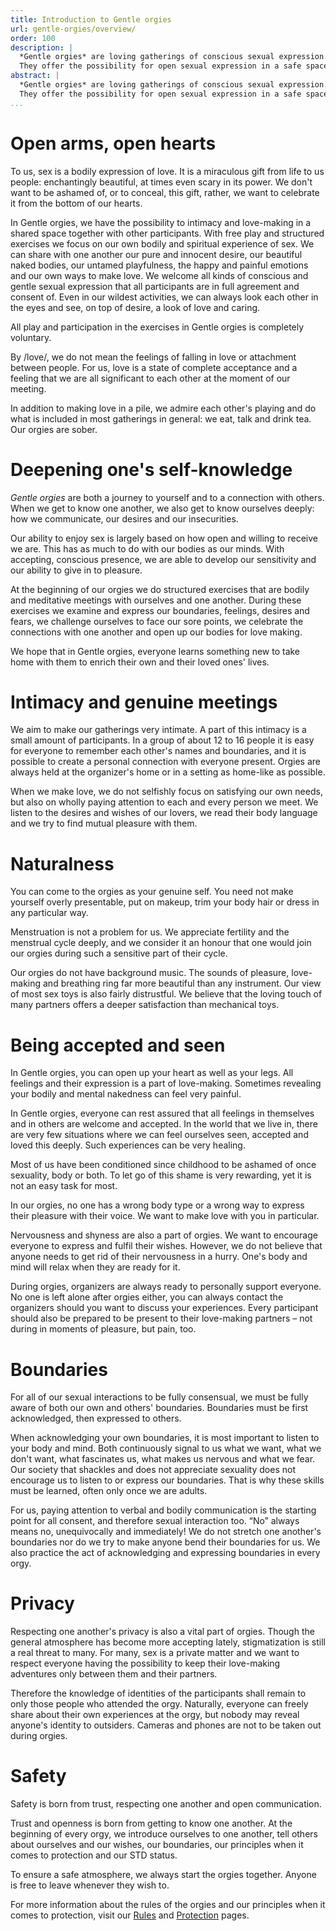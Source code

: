 ```yaml
---
title: Introduction to Gentle orgies
url: gentle-orgies/overview/
order: 100
description: |
  *Gentle orgies* are loving gatherings of conscious sexual expression.
  They offer the possibility for open sexual expression in a safe space with other people.
abstract: |
  *Gentle orgies* are loving gatherings of conscious sexual expression.
  They offer the possibility for open sexual expression in a safe space with other people.
...
```


# Open arms, open hearts

To us, sex is a bodily expression of love.
It is a miraculous gift from life to us people: enchantingly beautiful, at times even scary in its power.
We don't want to be ashamed of, or to conceal, this gift, rather, we want to celebrate it from the bottom of our hearts.

In Gentle orgies, we have the possibility to intimacy and love-making in a shared space together with other participants.
With free play and structured exercises we focus on our own bodily and spiritual experience of sex.
We can share with one another our pure and innocent desire, our beautiful naked bodies, our untamed playfulness, the happy and painful emotions and our own ways to make love.
We welcome all kinds of conscious and gentle sexual expression that all participants are in full agreement and consent of.
Even in our wildest activities, we can always look each other in the eyes and see, on top of desire, a look of love and caring.

All play and participation in the exercises in Gentle orgies is completely voluntary.

By /love/, we do not mean the feelings of falling in love or attachment between people.
For us, love is a state of complete acceptance and a feeling that we are all significant to each other at the moment of our meeting.

In addition to making love in a pile, we admire each other's playing and do what is included in most gatherings in general: we eat, talk and drink tea.
Our orgies are sober.

# Deepening one's self-knowledge

*Gentle orgies* are both a journey to yourself and to a connection with others.
When we get to know one another, we also get to know ourselves deeply: how we communicate, our desires and our insecurities.

Our ability to enjoy sex is largely based on how open and willing to receive we are.
This has as much to do with our bodies as our minds.
With accepting, conscious presence, we are able to develop our sensitivity and our ability to give in to pleasure.

At the beginning of our orgies we do structured exercises that are bodily and meditative meetings with ourselves and one another.
During these exercises we examine and express our boundaries, feelings, desires and fears, we challenge ourselves to face our sore points, we celebrate the connections with one another and open up our bodies for love making.

We hope that in Gentle orgies, everyone learns something new to take home with them to enrich their own and their loved ones' lives. 

# Intimacy and genuine meetings

We aim to make our gatherings very intimate.
A part of this intimacy is a small amount of participants.
In a group of about 12 to 16 people it is easy for everyone to remember each other's names and boundaries, and it is possible to create a personal connection with everyone present.
Orgies are always held at the organizer's home or in a setting as home-like as possible.

When we make love, we do not selfishly focus on satisfying our own needs, but also on wholly paying attention to each and every person we meet.
We listen to the desires and wishes of our lovers, we read their body language and we try to find mutual pleasure with them. 

# Naturalness

You can come to the orgies as your genuine self.
You need not make yourself overly presentable, put on makeup, trim your body hair or dress in any particular way.

Menstruation is not a problem for us.
We appreciate fertility and the menstrual cycle deeply, and we consider it an honour that one would join our orgies during such a sensitive part of their cycle.

Our orgies do not have background music.
The sounds of pleasure, love-making and breathing ring far more beautiful than any instrument. 
Our view of most sex toys is also fairly distrustful.
We believe that the loving touch of many partners offers a deeper satisfaction than mechanical toys. 

# Being accepted and seen

In Gentle orgies, you can open up your heart as well as your legs.
All feelings and their expression is a part of love-making.
Sometimes revealing your bodily and mental nakedness can feel very painful.

In Gentle orgies, everyone can rest assured that all feelings in themselves and in others are welcome and accepted.
In the world that we live in, there are very few situations where we can feel ourselves seen, accepted and loved this deeply.
Such experiences can be very healing.

Most of us have been conditioned since childhood to be ashamed of once sexuality, body or both.
To let go of this shame is very rewarding, yet it is not an easy task for most.

In our orgies, no one has a wrong body type or a wrong way to express their pleasure with their voice.
We want to make love with you in particular.

Nervousness and shyness are also a part of orgies.
We want to encourage everyone to express and fulfil their wishes.
However, we do not believe that anyone needs to get rid of their nervousness in a hurry.
One's body and mind will relax when they are ready for it.

During orgies, organizers are always ready to personally support everyone.
No one is left alone after orgies either, you can always contact the organizers should you want to discuss your experiences.
Every participant should also be prepared to be present to their love-making partners – not during in moments of pleasure, but pain, too.

# Boundaries

For all of our sexual interactions to be fully consensual, we must be fully aware of both our own and others' boundaries.
Boundaries must be first acknowledged, then expressed to others.

When acknowledging your own boundaries, it is most important to listen to your body and mind.
Both continuously signal to us what we want, what we don't want, what fascinates us, what makes us nervous and what we fear.
Our society that shackles and does not appreciate sexuality does not encourage us to listen to or express our boundaries.
That is why these skills must be learned, often only once we are adults. 

For us, paying attention to verbal and bodily communication is the starting point for all consent, and therefore sexual interaction too.
“No” always means no, unequivocally and immediately!
We do not stretch one another's boundaries nor do we try to make anyone bend their boundaries for us.
We also practice the act of acknowledging and expressing boundaries in every orgy. 

# Privacy

Respecting one another's privacy is also a vital part of orgies.
Though the general atmosphere has become more accepting lately, stigmatization is still a real threat to many.
For many, sex is a private matter and we want to respect everyone having the possibility to keep their love-making adventures only between them and their partners.

Therefore the knowledge of identities of the participants shall remain to only those people who attended the orgy.
Naturally, everyone can freely share about their own experiences at the orgy, but nobody may reveal anyone's identity to outsiders.
Cameras and phones are not to be taken out during orgies.

# Safety

Safety is born from trust, respecting one another and open communication.

Trust and openness is born from getting to know one another.
At the beginning of every orgy, we introduce ourselves to one another, tell others about ourselves and our wishes, our boundaries, our principles when it comes to protection and our STD status.

To ensure a safe atmosphere, we always start the orgies together.
Anyone is free to leave whenever they wish to.

For more information about the rules of the orgies and our principles when it comes to protection, visit our [Rules][rules] and [Protection][protection] pages.

[rules]: ../rules/
[protection]: ../protection/
